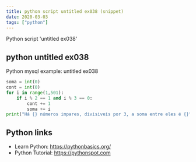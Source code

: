 ```yaml
---
title: python script untitled ex038 (snippet)
date: 2020-03-03
tags: ["python"]
---
```

Python script 'untitled ex038'


## python untitled ex038

Python mysql example: untitled ex038

```python
soma = int(0)
cont = int(0)
for i in range(1,501):
    if i % 2 == 1 and i % 3 == 0:
        cont += 1
        soma += i
print("Há {} números impares, divisiveis por 3, a soma entre eles é {}" .format(cont,soma))

```

## Python links

- Learn Python: https://pythonbasics.org/
- Python Tutorial: https://pythonspot.com
